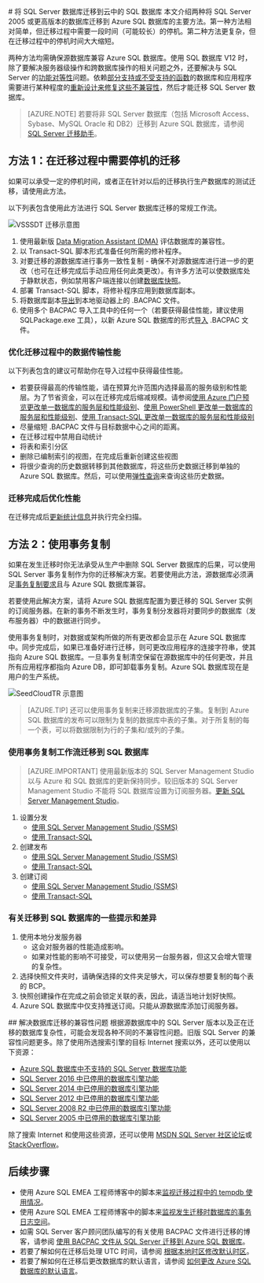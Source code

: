 <properties
    pageTitle="将 SQL Server 数据库迁移到 Azure SQL 数据库 | Azure"
    description="了解如何将 SQL Server 数据库迁移到云中的 Azure SQL 数据库。执行数据库迁移之前，使用数据库迁移工具测试兼容性。"
    keywords="数据库迁移, SQL Server 数据库迁移, 数据库迁移工具, 迁移数据库, 迁移 SQL 数据库"
    services="sql-database"
    documentationcenter=""
    author="CarlRabeler"
    manager="jhubbard"
    editor="" />
<tags
    ms.assetid="9cf09000-87fc-4589-8543-a89175151bc2"
    ms.service="sql-database"
    ms.custom="migrate and move"
    ms.devlang="NA"
    ms.topic="article"
    ms.tgt_pltfrm="NA"
    ms.workload="sqldb-migrate"
    ms.date="02/08/2017"
    wacn.date="03/24/2017"
    ms.author="carlrab" />  


#<a name="migrate-a-compatible-sql-server-database-to-sql-database"></a> 将 SQL Server 数据库迁移到云中的 SQL 数据库
本文介绍两种将 SQL Server 2005 或更高版本的数据库迁移到 Azure SQL 数据库的主要方法。第一种方法相对简单，但迁移过程中需要一段时间（可能较长）的停机。第二种方法更复杂，但在迁移过程中的停机时间大大缩短。

两种方法均需确保源数据库兼容 Azure SQL 数据库。使用 SQL 数据库 V12 时，除了要解决服务器级操作和跨数据库操作的相关问题之外，还要解决与 SQL Server 的[功能对等性](/documentation/articles/sql-database-features/)问题。依赖[部分支持或不受支持的函数](/documentation/articles/sql-database-transact-sql-information/)的数据库和应用程序需要进行某种程度的[重新设计来修复这些不兼容性](/documentation/articles/sql-database-cloud-migrate/#resolving-database-migration-compatibility-issues)，然后才能迁移 SQL Server 数据库。

> [AZURE.NOTE]
>若要将非 SQL Server 数据库（包括 Microsoft Access、Sybase、MySQL Oracle 和 DB2）迁移到 Azure SQL 数据库，请参阅 [SQL Server 迁移助手](https://blogs.msdn.microsoft.com/datamigration/2016/12/22/released-sql-server-migration-assistant-ssma-v7-2/)。
> 

## 方法 1：在迁移过程中需要停机的迁移

 如果可以承受一定的停机时间，或者正在针对以后的迁移执行生产数据库的测试迁移，请使用此方法。

以下列表包含使用此方法进行 SQL Server 数据库迁移的常规工作流。

  ![VSSSDT 迁移示意图](./media/sql-database-cloud-migrate/azure-sql-migration-sql-db.png)  


1. 使用最新版 [Data Migration Assistant (DMA)](https://www.microsoft.com/download/details.aspx?id=53595) 评估数据库的兼容性。
2. 以 Transact-SQL 脚本形式准备任何所需的修补程序。
3. 对要迁移的源数据库进行事务一致性复制 - 确保不对源数据库进行进一步的更改（也可在迁移完成后手动应用任何此类更改）。有许多方法可以使数据库处于静默状态，例如禁用客户端连接以创建[数据库快照](https://msdn.microsoft.com/zh-cn/library/ms175876.aspx)。
4. 部署 Transact-SQL 脚本，将修补程序应用到数据库副本。
5. 将数据库副本[导出](/documentation/articles/sql-database-export-sqlpackage/)到本地驱动器上的 .BACPAC 文件。
6. 使用多个 BACPAC 导入工具中的任何一个（若要获得最佳性能，建议使用 SQLPackage.exe 工具），以新 Azure SQL 数据库的形式[导入](/documentation/articles/sql-database-import-sqlpackage/) .BACPAC 文件。

### 优化迁移过程中的数据传输性能 

以下列表包含的建议可帮助你在导入过程中获得最佳性能。

* 若要获得最高的传输性能，请在预算允许范围内选择最高的服务级别和性能层。为了节省资金，可以在迁移完成后缩减规模。请参阅[使用 Azure 门户预览更改单一数据库的服务层和性能级别](/documentation/articles/sql-database-manage-single-databases-portal/#change-the-service-tier-and-performance-level-of-a-single-database)、[使用 PowerShell 更改单一数据库的服务层和性能级别](/documentation/articles/sql-database-manage-single-databases-powershell/#change-the-service-tier-and-performance-level-of-a-single-database)、[使用 Transact-SQL 更改单一数据库的服务层和性能级别](/documentation/articles/sql-database-manage-single-databases-tsql/#change-the-service-tier-and-performance-level-of-a-single-database)
* 尽量缩短 .BACPAC 文件与目标数据中心之间的距离。
* 在迁移过程中禁用自动统计
* 将表和索引分区
* 删除已编制索引的视图，在完成后重新创建这些视图
* 将很少查询的历史数据转移到其他数据库，将这些历史数据迁移到单独的 Azure SQL 数据库。然后，可以使用[弹性查询](/documentation/articles/sql-database-elastic-query-overview/)来查询这些历史数据。

### 迁移完成后优化性能

在迁移完成后[更新统计信息](https://msdn.microsoft.com/zh-cn/library/ms187348.aspx)并执行完全扫描。

## 方法 2：使用事务复制

如果在发生迁移时你无法承受从生产中删除 SQL Server 数据库的后果，可以使用 SQL Server 事务复制作为你的迁移解决方案。若要使用此方法，源数据库必须满足[事务复制要求](https://msdn.microsoft.com/zh-cn/library/mt589530.aspx)且与 Azure SQL 数据库兼容。

若要使用此解决方案，请将 Azure SQL 数据库配置为要迁移的 SQL Server 实例的订阅服务器。在新的事务不断发生时，事务复制分发器将对要同步的数据库（发布服务器）中的数据进行同步。

使用事务复制时，对数据或架构所做的所有更改都会显示在 Azure SQL 数据库中。同步完成后，如果已准备好进行迁移，则可更改应用程序的连接字符串，使其指向 Azure SQL 数据库。一旦事务复制清空保留在源数据库中的任何更改，并且所有应用程序都指向 Azure DB，即可卸载事务复制。Azure SQL 数据库现在是用户的生产系统。

 ![SeedCloudTR 示意图](./media/sql-database-cloud-migrate/SeedCloudTR.png)  


> [AZURE.TIP]
>还可以使用事务复制来迁移源数据库的子集。复制到 Azure SQL 数据库的发布可以限制为复制的数据库中表的子集。对于所复制的每一个表，可以将数据限制为行的子集和/或列的子集。
>

### 使用事务复制工作流迁移到 SQL 数据库

> [AZURE.IMPORTANT]
>使用最新版本的 SQL Server Management Studio 以与 Azure 和 SQL 数据库的更新保持同步。较旧版本的 SQL Server Management Studio 不能将 SQL 数据库设置为订阅服务器。[更新 SQL Server Management Studio](https://msdn.microsoft.com/zh-cn/library/mt238290.aspx)。
> 

1. 设置分发
   -  [使用 SQL Server Management Studio (SSMS)](https://msdn.microsoft.com/zh-cn/library/ms151192.aspx#Anchor_1)
   -  [使用 Transact-SQL](https://msdn.microsoft.com/zh-cn/library/ms151192.aspx#Anchor_2)
2. 创建发布
   -  [使用 SQL Server Management Studio (SSMS)](https://msdn.microsoft.com/zh-cn/library/ms151160.aspx#Anchor_1)
   -  [使用 Transact-SQL](https://msdn.microsoft.com/zh-cn/library/ms151160.aspx#Anchor_2)
3. 创建订阅
   -  [使用 SQL Server Management Studio (SSMS)](https://msdn.microsoft.com/zh-cn/library/ms152566.aspx#Anchor_0)
   -  [使用 Transact-SQL](https://msdn.microsoft.com/zh-cn/library/ms152566.aspx#Anchor_1)

### 有关迁移到 SQL 数据库的一些提示和差异

1. 使用本地分发服务器
   - 这会对服务器的性能造成影响。
   - 如果对性能的影响不可接受，可以使用另一台服务器，但这又会增大管理的复杂性。
2. 选择快照文件夹时，请确保选择的文件夹足够大，可以保存想要复制的每个表的 BCP。
3. 快照创建操作在完成之前会锁定关联的表，因此，请适当地计划好快照。
4. Azure SQL 数据库中仅支持推送订阅。只能从源数据库添加订阅服务器。

##<a name="fix-database-migration-compatibility-issues"></a><a name="resolving-database-migration-compatibility-issues"></a> 解决数据库迁移的兼容性问题
根据源数据库中的 SQL Server 版本以及正在迁移的数据库复杂性，可能会发现各种不同的不兼容性问题。旧版 SQL Server 的兼容性问题更多。除了使用所选搜索引擎的目标 Internet 搜索以外，还可以使用以下资源：

* [Azure SQL 数据库中不支持的 SQL Server 数据库功能](/documentation/articles/sql-database-transact-sql-information/)
* [SQL Server 2016 中已停用的数据库引擎功能](https://msdn.microsoft.com/zh-cn/library/ms144262%28v=sql.130%29)
* [SQL Server 2014 中已停用的数据库引擎功能](https://msdn.microsoft.com/zh-cn/library/ms144262%28v=sql.120%29)
* [SQL Server 2012 中已停用的数据库引擎功能](https://msdn.microsoft.com/zh-cn/library/ms144262%28v=sql.110%29)
* [SQL Server 2008 R2 中已停用的数据库引擎功能](https://msdn.microsoft.com/zh-cn/library/ms144262%28v=sql.105%29)
* [SQL Server 2005 中已停用的数据库引擎功能](https://msdn.microsoft.com/zh-cn/library/ms144262%28v=sql.90%29)

除了搜索 Internet 和使用这些资源，还可以使用 [MSDN SQL Server 社区论坛](https://social.msdn.microsoft.com/Forums/sqlserver/home?category=sqlserver)或 [StackOverflow](http://stackoverflow.com/)。

## 后续步骤
* 使用 Azure SQL EMEA 工程师博客中的脚本来[监视迁移过程中的 tempdb 使用情况](https://blogs.msdn.microsoft.com/azuresqlemea/2016/12/28/lesson-learned-10-monitoring-tempdb-usage/)。
* 使用 Azure SQL EMEA 工程师博客中的脚本来[监视发生迁移时数据库的事务日志空间](https://blogs.msdn.microsoft.com/azuresqlemea/2016/10/31/lesson-learned-7-monitoring-the-transaction-log-space-of-my-database/0)。
* 如需 SQL Server 客户顾问团队编写的有关使用 BACPAC 文件进行迁移的博客，请参阅 [使用 BACPAC 文件从 SQL Server 迁移到 Azure SQL 数据库](https://blogs.msdn.microsoft.com/sqlcat/2016/10/20/migrating-from-sql-server-to-azure-sql-database-using-bacpac-files/)。
* 若要了解如何在迁移后处理 UTC 时间，请参阅 [根据本地时区修改默认时区](https://blogs.msdn.microsoft.com/azuresqlemea/2016/07/27/lesson-learned-4-modifying-the-default-time-zone-for-your-local-time-zone/)。
* 若要了解如何在迁移后更改数据库的默认语言，请参阅 [如何更改 Azure SQL 数据库的默认语言](https://blogs.msdn.microsoft.com/azuresqlemea/2017/01/13/lesson-learned-16-how-to-change-the-default-language-of-azure-sql-database/)。

<!---HONumber=Mooncake_0320_2017-->
<!--Update_Description: maint content update, introduce two ways for cloud migration -->